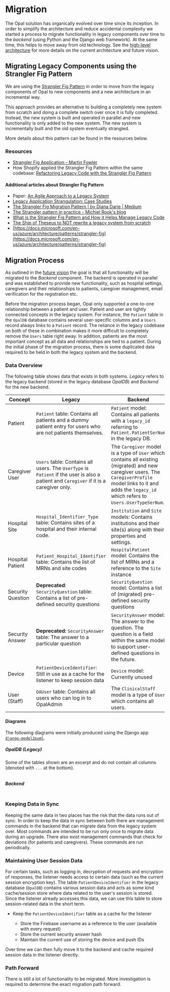 # Migration

The Opal solution has organically evolved over time since its inception.
In order to simplify the architecture and reduce accidental complexity we started a process to migrate functionality in legacy components over time to the _backend_ (using Python and the Django web framework).
At the same time, this helps to move away from old technology.
See the [high-level architecture](index.md#high-level-architecture) for more details on the current architecture and future vision.

## Migrating Legacy Components using the Strangler Fig Pattern

We are using the [Strangler Fig Pattern](https://martinfowler.com/bliki/StranglerFigApplication.html) in order to move from the legacy components of Opal to new components and a new architecture in an incremental way.

This approach provides an alternative to building a completely new system from scratch and doing a complete switch over once it is fully completed.
Instead, the new system is built and operated in parallel and new functionality is only added to the new system.
The new system is incrementally built and the old system eventually strangled.

More details about this pattern can be found in the resources below.

### Resources

* [Strangler Fig Application - Martin Fowler](https://martinfowler.com/bliki/StranglerFigApplication.html)
* How Shopify applied the Strangler Fig Pattern within the same codebase: [Refactoring Legacy Code with the Strangler Fig Pattern](https://shopify.engineering/refactoring-legacy-code-strangler-fig-pattern)

#### Additional articles about Strangler Fig Pattern

* Paper: [An Agile Approach to a Legacy System](https://web.archive.org/web/20241205205350/https://cdn.pols.co.uk/papers/agile-approach-to-legacy-systems.pdf)
* [Legacy Application Strangulation: Case Studies](https://paulhammant.com/2013/07/14/legacy-application-strangulation-case-studies/)
* [The Strangler Fig Migration Pattern | by Diana Darie | Medium](https://dianadarie.medium.com/the-strangler-fig-migration-pattern-2e20a7350511)
* [The Strangler pattern in practice - Michiel Rook's blog](https://www.michielrook.nl/2016/11/strangler-pattern-practice/)
* [What is the Strangler Fig Pattern and How it Helps Manage Legacy Code](https://www.freecodecamp.org/news/what-is-the-strangler-pattern-in-software-development/)
* [The Ship of Theseus to NOT rewrite a legacy system from scratch](https://understandlegacycode.com/blog/ship-of-theseus-avoid-rewrite-legacy-system/)
* [https://docs.microsoft.com/en-us/azure/architecture/patterns/strangler-fig](https://docs.microsoft.com/en-us/azure/architecture/patterns/strangler-fig)

## Migration Process

As outlined in the [future vision](index.md#future-vision) the goal is that all functionality will be migrated to the _Backend_ component.
The backend is operated in parallel and was established to provide new functionality, such as hospital settings, caregivers and their relationships to patients, caregiver management, email verification for the registration etc.

Before the migration process began, Opal only supported a one-to-one relationship between a patient and user.
Patient and user are tightly connected concepts in the legacy system.
For instance, the `Patient` table in the `OpalDB` database contains several user-specific columns and a `Users` record always links to a `Patient` record.
The reliance in the legacy codebase on both of these in combination makes it more difficult to completely remove the `Users` table right away.
In addition, patients are the most important concept as all data and relationships are tied to a patient.
During the initial phase of the migration process, there is some duplicated data required to be held in both the legacy system and the backend.

### Data Overview

The following table shows data that exists in both systems.
_Legacy_ refers to the legacy backend (stored in the legacy database _OpalDB_) and _Backend_ for the new backend.

| Concept     | Legacy            | Backend                               |
| ----------- | ----------------- | ------------------------------------- |
| Patient     | `Patient` table: Contains all patients and a dummy patient entry for users who are not patients themselves. | `Patient` model: Contains all patients with a `legacy_id` referring to `Patient.PatientSerNum` in the legacy DB. |
| Caregiver User | `Users` table: Contains all users. The `UserType` is `Patient` if the user is also a patient and `Caregiver` if it is a caregiver only. | The `Caregiver` model is a type of `User` which contains all existing (migrated) and new caregiver users. The `CaregiverProfile` model links to it and adds the `legacy_id` which refers to `Users.UserTypeSerNum`. |
| Hospital Site | `Hospital_Identifier_Type` table: Contains sites of a hospital and their internal code. | `Institution` and `Site` models: Contains institutions and their site(s) along with their properties and settings. |
| Hospital Patient | `Patient_Hospital_Identifier` table: Contains the list of MRNs and site codes | `HospitalPatient` model: Contains the list of MRNs and a reference to the `Site` instance |
| Security Question | **Deprecated**: `SecurityQuestion` table: Contains a list of pre-defined security questions | `SecurityQuestion` model: Contains a list of (migrated) pre-defined security questions |
| Security Answer | **Deprecated:** `SecurityAnswer` table: The answer to a particular question | `SecurityAnswer` model: The answer to the question. The question is a field within the same model to support user-defined questions in the future. |
| Device | `PatientDeviceIdentifier`: Still in use as a cache for the listener to keep session data | `Device` model: Currently unused |
| User (Staff) | `OAUser` table: Contains all users who can log in to OpalAdmin | The `ClinicalStaff` model is a type of `User` which contains all users. |

#### Diagrams

The following diagrams were initially produced using the Django app [`django-model2puml`](https://github.com/sen-den/django-model2puml).

##### OpalDB (Legacy)

Some of the tables shown are an excerpt and do not contain all columns (denoted with `...` at the bottom).

```plantuml source="docs/development/architecture/diagrams/migration/userdata_legacy.puml"
```

##### Backend

```plantuml source="docs/development/architecture/diagrams/migration/userdata_backend.puml"
```

### Keeping Data in Sync

Keeping the same data in two places has the risk that the data runs out of sync.
In order to keep the data in sync between both there are management commands in the backend that can migrate data from the legacy system over.
Most commands are intended to be run only once to migrate data during an upgrade.
There also exist management commands that check for deviations (for patients and caregivers).
These commands are run periodically.

### Maintaining User Session Data

For certain tasks, such as logging in, decryption of requests and encryption of responses, the listener needs access to certain data (such as the current session encryption key).
The table `PatientDeviceIdentifier` in the legacy database (`OpalDB`) contains various session data and acts as some kind cache/session store where data related to the user's session is stored.
Since the listener already accesses this data, we can use this table to store session-related data in the short term.

* Keep the `PatientDeviceIdentifier` table as a cache for the listener

    * Store the Firebase username as a reference to the user (available with every request)
    * Store the current security answer hash
    * Maintain the current use of storing the device and push IDs

Over time we can then fully move it to the backend and cache required session data in the listener directly.

### Path Forward

There is still a lot of functionality to be migrated.
More investigation is required to determine the exact migration path forward.

